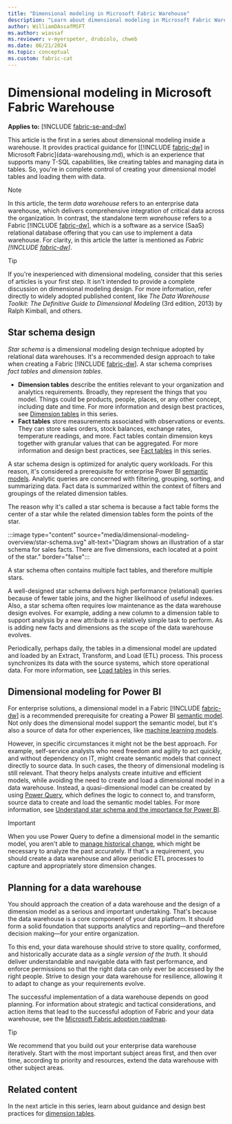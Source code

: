 ```yaml
---
title: "Dimensional modeling in Microsoft Fabric Warehouse"
description: "Learn about dimensional modeling in Microsoft Fabric Warehouse."
author: WilliamDAssafMSFT
ms.author: wiassaf
ms.reviewer: v-myerspeter, drubiolo, chweb
ms.date: 06/21/2024
ms.topic: conceptual
ms.custom: fabric-cat
---
```


# Dimensional modeling in Microsoft Fabric Warehouse

**Applies to:** [!INCLUDE [fabric-se-and-dw](includes/applies-to-version/fabric-se-and-dw.md)]

This article is the first in a series about dimensional modeling inside a warehouse. It provides practical guidance for [[!INCLUDE [fabric-dw](includes/fabric-dw.md)] in Microsoft Fabric](data-warehousing.md), which is an experience that supports many T-SQL capabilities, like creating tables and managing data in tables. So, you're in complete control of creating your dimensional model tables and loading them with data.

> [!NOTE]
> In this article, the term _data warehouse_ refers to an enterprise data warehouse, which delivers comprehensive integration of critical data across the organization. In contrast, the standalone term _warehouse_ refers to a Fabric [!INCLUDE [fabric-dw](includes/fabric-dw.md)], which is a software as a service (SaaS) relational database offering that you can use to implement a data warehouse. For clarity, in this article the latter is mentioned as _Fabric [!INCLUDE [fabric-dw](includes/fabric-dw.md)]_.

> [!TIP]
> If you're inexperienced with dimensional modeling, consider that this series of articles is your first step. It isn't intended to provide a complete discussion on dimensional modeling design. For more information, refer directly to widely adopted published content, like _The Data Warehouse Toolkit: The Definitive Guide to Dimensional Modeling_ (3rd edition, 2013) by Ralph Kimball, and others.

## Star schema design

_Star schema_ is a dimensional modeling design technique adopted by relational data warehouses. It's a recommended design approach to take when creating a Fabric [!INCLUDE [fabric-dw](includes/fabric-dw.md)]. A star schema comprises _fact tables_ and _dimension tables_.

- **Dimension tables** describe the entities relevant to your organization and analytics requirements. Broadly, they represent the things that you model. Things could be products, people, places, or any other concept, including date and time. For more information and design best practices, see [Dimension tables](dimensional-modeling-dimension-tables.md) in this series.
- **Fact tables** store measurements associated with observations or events. They can store sales orders, stock balances, exchange rates, temperature readings, and more. Fact tables contain dimension keys together with granular values that can be aggregated. For more information and design best practices, see [Fact tables](dimensional-modeling-fact-tables.md) in this series.

A star schema design is optimized for analytic query workloads. For this reason, it's considered a prerequisite for enterprise Power BI [semantic models](/power-bi/connect-data/service-datasets-understand). Analytic queries are concerned with filtering, grouping, sorting, and summarizing data. Fact data is summarized within the context of filters and groupings of the related dimension tables.

The reason why it's called a star schema is because a fact table forms the center of a star while the related dimension tables form the points of the star.

:::image type="content" source="media/dimensional-modeling-overview/star-schema.svg" alt-text="Diagram shows an illustration of a star schema for sales facts. There are five dimensions, each located at a point of the star." border="false":::

A star schema often contains multiple fact tables, and therefore multiple stars.

A well-designed star schema delivers high performance (relational) queries because of fewer table joins, and the higher likelihood of useful indexes. Also, a star schema often requires low maintenance as the data warehouse design evolves. For example, adding a new column to a dimension table to support analysis by a new attribute is a relatively simple task to perform. As is adding new facts and dimensions as the scope of the data warehouse evolves.

Periodically, perhaps daily, the tables in a dimensional model are updated and loaded by an Extract, Transform, and Load (ETL) process. This process synchronizes its data with the source systems, which store operational data. For more information, see [Load tables](dimensional-modeling-load-tables.md) in this series.

## Dimensional modeling for Power BI

For enterprise solutions, a dimensional model in a Fabric [!INCLUDE [fabric-dw](includes/fabric-dw.md)] is a recommended prerequisite for creating a Power BI [semantic model](/power-bi/connect-data/service-datasets-understand). Not only does the dimensional model support the semantic model, but it's also a source of data for other experiences, like [machine learning models](../data-science/machine-learning-model.md).

However, in specific circumstances it might not be the best approach. For example, self-service analysts who need freedom and agility to act quickly, and without dependency on IT, might create semantic models that connect directly to source data. In such cases, the theory of dimensional modeling is still relevant. That theory helps analysts create intuitive and efficient models, while avoiding the need to create and load a dimensional model in a data warehouse. Instead, a quasi-dimensional model can be created by using [Power Query](/power-query/power-query-what-is-power-query), which defines the logic to connect to, and transform, source data to create and load the semantic model tables. For more information, see [Understand star schema and the importance for Power BI](/power-bi/guidance/star-schema).

> [!IMPORTANT]
> When you use Power Query to define a dimensional model in the semantic model, you aren't able to [manage historical change](dimensional-modeling-dimension-tables.md#manage-historical-change), which might be necessary to analyze the past accurately. If that's a requirement, you should create a data warehouse and allow periodic ETL processes to capture and appropriately store dimension changes.

## Planning for a data warehouse

You should approach the creation of a data warehouse and the design of a dimension model as a serious and important undertaking. That's because the data warehouse is a core component of your data platform. It should form a solid foundation that supports analytics and reporting—and therefore decision making—for your entire organization.

To this end, your data warehouse should strive to store quality, conformed, and historically accurate data as a _single version of the truth_. It should deliver understandable and navigable data with fast performance, and enforce permissions so that the right data can only ever be accessed by the right people. Strive to design your data warehouse for resilience, allowing it to adapt to change as your requirements evolve.

The successful implementation of a data warehouse depends on good planning. For information about strategic and tactical considerations, and action items that lead to the successful adoption of Fabric and your data warehouse, see the [Microsoft Fabric adoption roadmap](/power-bi/guidance/fabric-adoption-roadmap).

> [!TIP]
> We recommend that you build out your enterprise data warehouse iteratively. Start with the most important subject areas first, and then over time, according to priority and resources, extend the data warehouse with other subject areas.

## Related content

In the next article in this series, learn about guidance and design best practices for [dimension tables](dimensional-modeling-dimension-tables.md).
